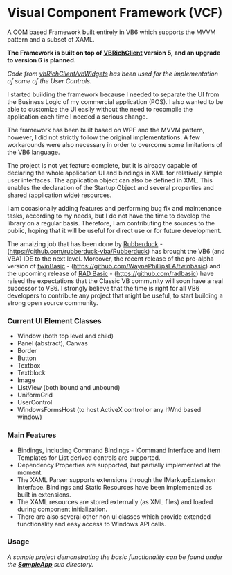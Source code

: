 # Visual Component Framework (VCF)

A COM based Framework built entirely in VB6 which supports the MVVM pattern and a subset of XAML.

**The Framework is built on top of [VBRichClient](http://www.vbrichclient.com) version 5, and an upgrade to version 6 is planned.**

*Code from [vbRichClient/vbWidgets](https://github.com/vbRichClient/vbWidgets) has been used for the implementation of some of the User Controls.*


I started building the framework because I needed to separate the UI from the Business Logic of my commercial application (POS). I also wanted to be able to customize the UI easily without the need to recompile the application each time I needed a serious change.


The framework has been built based on WPF and the MVVM pattern, however, I did not strictly follow the original implementations. A few workarounds were also necessary in order to overcome some limitations of the VB6 language. 


The project is not yet feature complete, but it is already capable of declaring the whole application UI and bindings in XML for relatively simple user interfaces. The application object can also be defined in XML. This enables the declaration of the Startup Object and several properties and shared (application wide) resources. 

I am occasionally adding features and performing bug fix and maintenance tasks, according to my needs, but I do not have the time to develop the library on a regular basis. Therefore, I am contributing the sources to the public, hoping that it will be useful for direct use or for future development. 


The amaizing job that has been done by [Rubberduck](https://rubberduckvba.com/) - (https://github.com/rubberduck-vba/Rubberduck) has brought the VB6 (and VBA) IDE to the next level. Moreover, the recent release of the pre-alpha version of [twinBasic](https://www.twinbasic.com) - (https://github.com/WaynePhillipsEA/twinbasic) and the upcoming release of [RAD Basic](https://www.radbasic.dev) - (https://github.com/radbasic) have raised the expectations that the Classic VB community will soon have a real successor to VB6. I strongly believe that the time is right for all VB6 developers to contribute any project that might be useful, to start building a strong open source community. 

### Current UI Element Classes
* Window (both top level and child)
* Panel (abstract), Canvas 
* Border
* Button
* Textbox
* Textblock
* Image
* ListView (both bound and unbound)
* UniformGrid
* UserControl
* WindowsFormsHost (to host ActiveX control or any hWnd based window)


### Main Features
* Bindings, including Command Bindings - ICommand Interface and Item Templates for List derived controls are supported.
* Dependency Properties are supported, but partially implemented at the moment.
* The XAML Parser supports extensions through the IMarkupExtension interface. Bindings and Static Resources have been implemented as built in extensions. 
* The XAML resources are stored externally (as XML files) and loaded during component initialization.
* There are also several other non ui classes which provide extended functionality and easy access to Windows API calls. 


### Usage
*A sample project demonstrating the basic functionality can be found under the [__SampleApp__](https://github.com/tdimitriou/VCF/tree/main/SampleApp) sub directory.*

